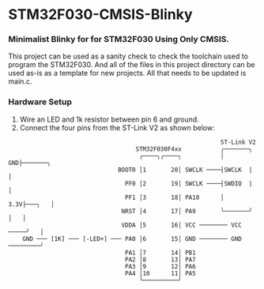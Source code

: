 # STM32F030-CMSIS-Blinky
### Minimalist Blinky for for STM32F030 Using Only CMSIS.
This project can be used as a sanity check to check the toolchain used to program the STM32F030. And all of the files in this project
directory can be used as-is as a template for new projects. All that needs to be updated is main.c.
### Hardware Setup
1. Wire an LED and 1k resistor between pin 6 and ground.
2. Connect the four pins from the ST-Link V2 as shown below:
```
                                                            ST-Link V2 
                                    STM32F030F4xx           ╭───────╮     
                                     ╭────╮╭────╮           │    GND├───────╮
                               BOOT0 │1       20│ SWCLK ────┤SWCLK  |       │
                                 PF0 │2       19│ SWCLK ────┤SWDIO  |       │
                                 PF1 │3       18│ PA10      │   3.3V├───╮   │
                                NRST │4       17│ PA9       ╰───────╯   │   │
                                VDDA │5       16│ VCC ──────── VCC ─────╯   │
    GND ─── [1K] ─── [-LED+] ─── PA0 │6       15│ GND ──────── GND ─────────╯
                                 PA1 │7       14│ PB1
                                 PA2 │8       13│ PA7
                                 PA3 │9       12│ PA6
                                 PA4 │10      11│ PA5
                                     ╰──────────╯
```
